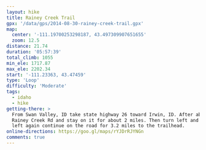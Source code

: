 ```yaml
---
layout: hike
title: Rainey Creek Trail
gpx: '/data/gps/2014-08-30-rainey-creek-trail.gpx'
map:
  center: '-111.19700253298187, 43.497309907651655'
  zoom: 12.5
distance: 21.74
duration: '05:57:39'
total_climb: 1055
min_ele: 1717.87
max_ele: 2202.34
start: '-111.23363, 43.47459'
type: 'Loop'
difficulty: 'Moderate'
tags:
  - idaho
  - hike
getting-there: >
  From Swan Valley, ID take state highway 26 toward Irwin, ID. After about 1.3 miles turn left onto
  Rainey Creek Rd and stay on it for about 2 miles. Then turn left and continue for 0.5 miles. turn
  left again continue on the road for 3.2 miles to the trailhead.
online-directions: https://goo.gl/maps/rYJDrRJYNGn
comments: true
---
```


